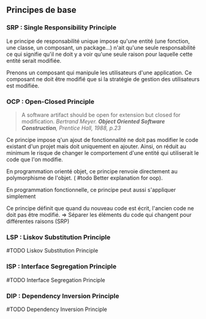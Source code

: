 ## Principes de base

### SRP : Single Responsibility Principle

Le principe de responsabilité unique impose qu'une entité (une fonction, une classe, un composant, un package...) n'ait qu'une seule responsabilité ce qui signifie qu'il ne doit y a voir qu'une seule raison pour laquelle cette entité serait modifiée. 

Prenons un composant qui manipule les utilisateurs d'une application. Ce composant ne doit être modifié que si la stratégie de gestion des utilisateurs est modifiée. 

### OCP : Open-Closed Principle
> A software artifact should be open for extension but closed for modification.
*Bertrand Meyer. __Object Oriented Software Construction__, Prentice Hall, 1988, p.23*

Ce principe impose q'un ajout de fonctionnalité ne doit pas modifier le code existant d'un projet mais doit uniquement en ajouter. Ainsi, on réduit au minimum le risque de changer le comportement d'une entité qui utiliserait le code que l'on modifie. 

En programmation orienté objet, ce principe renvoie directement au polymorphisme de l'objet. ( #todo Better explanation for oop). 

En programmation fonctionnelle, ce principe peut aussi s'appliquer simplement 


Ce principe définit que quand du nouveau code est écrit, l'ancien code ne doit pas être modifié.
=> Séparer les éléments du code qui changent pour différentes raisons (SRP)


### LSP : Liskov Substitution Principle
#TODO Liskov Substitution Principle
### ISP : Interface Segregation Principle
#TODO Interface Segregation Principle
### DIP : Dependency Inversion Principle
#TODO Dependency Inversion Principle